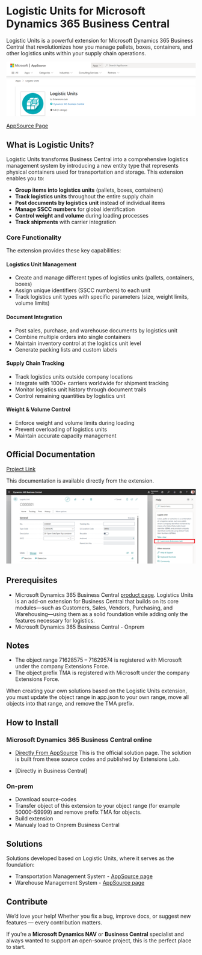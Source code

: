 # Logistic Units for Microsoft Dynamics 365 Business Central

Logistic Units is a powerful extension for Microsoft Dynamics 365 Business Central that revolutionizes how you manage pallets, boxes, containers, and other logistics units within your supply chain operations.

![Setup Image](github/mainpage/images/AppSource.png)

[AppSource Page](https://appsource.microsoft.com/en-us/product/dynamics-365-business-central/PUBID.extensionsforcelimited1647259189111%7CAID.logisticunits%7CPAPPID.c383b772-f29f-4c05-b1ac-7801c76750af?tab=Overview)

## What is Logistic Units?

Logistic Units transforms Business Central into a comprehensive logistics management system by introducing a new entity type that represents physical containers used for transportation and storage. This extension enables you to:

- **Group items into logistics units** (pallets, boxes, containers)
- **Track logistics units** throughout the entire supply chain
- **Post documents by logistics unit** instead of individual items
- **Manage SSCC numbers** for global identification
- **Control weight and volume** during loading processes
- **Track shipments** with carrier integration

### Core Functionality

The extension provides these key capabilities:

#### Logistics Unit Management

- Create and manage different types of logistics units (pallets, containers, boxes)
- Assign unique identifiers (SSCC numbers) to each unit
- Track logistics unit types with specific parameters (size, weight limits, volume limits)

#### Document Integration

- Post sales, purchase, and warehouse documents by logistics unit
- Combine multiple orders into single containers
- Maintain inventory control at the logistics unit level
- Generate packing lists and custom labels

#### Supply Chain Tracking

- Track logistics units outside company locations
- Integrate with 1000+ carriers worldwide for shipment tracking
- Monitor logistics unit history through document trails
- Control remaining quantities by logistics unit

#### Weight & Volume Control

- Enforce weight and volume limits during loading
- Prevent overloading of logistics units
- Maintain accurate capacity management

## Official Documentation

[Project Link](https://github.com/Extensions-lab/logistic-units-help)

This documentation is available directly from the extension.

![Documentation inside Logistic Units extension](github/mainpage/images/DocumentationAvailability.png)

## Prerequisites

- Microsoft Dynamics 365 Business Central [product page](https://www.microsoft.com/en-us/dynamics-365/products/business-central). Logistics Units is an add-on extension for Business Central that builds on its core modules—such as Customers, Sales, Vendors, Purchasing, and Warehousing—using them as a solid foundation while adding only the features necessary for logistics.
- Microsoft Dynamics 365 Business Central - Onprem

## Notes

- The object range 71628575 – 71629574 is registered with Microsoft under the company Extensions Force.
- The object prefix TMA is registered with Microsoft under the company Extensions Force.

When creating your own solutions based on the Logistic Units extension, you must update the object range in app.json to your own range, move all objects into that range, and remove the TMA prefix.

## How to Install

### Microsoft Dynamics 365 Business Central online

- [Directly From AppSource](https://appsource.microsoft.com/en-us/product/dynamics-365-business-central/PUBID.extensionsforcelimited1647259189111%7CAID.logisticunits%7CPAPPID.c383b772-f29f-4c05-b1ac-7801c76750af?tab=Overview) This is the official solution page. The solution is built from these source codes and published by Extensions Lab.

- [Directly in Business Central]

### On-prem

- Download source-codes
- Transfer object of this extension to your object range (for example 50000-59999) and remove prefix TMA for objects.
- Build extension
- Manualy load to Onprem Business Central

## Solutions

Solutions developed based on Logistic Units, where it serves as the foundation:

- Transportation Management System - [AppSource page](https://appsource.microsoft.com/en-us/product/dynamics-365-business-central/PUBID.extensionsforcelimited1647259189111%7CAID.tms%7CPAPPID.7bfc8c44-7cc8-4ba3-98d0-4f9964697a01?tab=Overview)
- Warehouse Management System - [AppSource page](https://appsource.microsoft.com/en-us/product/dynamics-365-business-central/PUBID.extensionsforcelimited1647259189111%7CAID.wms%7CPAPPID.d09e4edd-debe-4736-aea8-79eaae3d1344?tab=Overview)

## Contribute

We’d love your help!  Whether you fix a bug, improve docs, or suggest new features — every contribution matters.  

If you’re a **Microsoft Dynamics NAV** or **Business Central** specialist and always wanted to support an open-source project, this is the perfect place to start.
